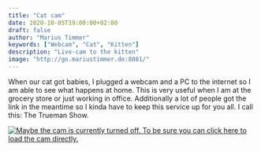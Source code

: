 ```yaml
---
title: "Cat cam"
date: 2020-10-05T19:00:00+02:00
draft: false
author: "Marius Timmer"
keywords: ["Webcam", "Cat", "Kitten"]
description: "Live-cam to the kitten"
image: "http://go.mariustimmer.de:8081/"
---
```


When our cat got babies, I plugged a webcam and a PC to the internet so I am able to see what happens at home. This is very useful when I am at the grocery store or just working in office. Additionally a lot of people got the link in the meantime so I kinda have to keep this service up for you all. I call this: The Trueman Show.

<div class="center">
	<a target="_self" href="http://go.mariustimmer.de:8081/" rel="alternate" type="video/x-motion-jpeg">
		<img src="http://go.mariustimmer.de:8081/" alt="Maybe the cam is currently turned off. To be sure you can click here to load the cam directly." title="Live-cam to the kitten" />
	</a>
</div>
